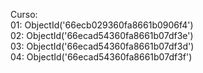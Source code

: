 Curso: <br>
01: ObjectId('66ecb029360fa8661b0906f4')<br>
02: ObjectId('66ecad54360fa8661b07df3e')<br>
03: ObjectId('66ecad54360fa8661b07df3d')<br>
04: ObjectId('66ecad54360fa8661b07df3f')<br>
